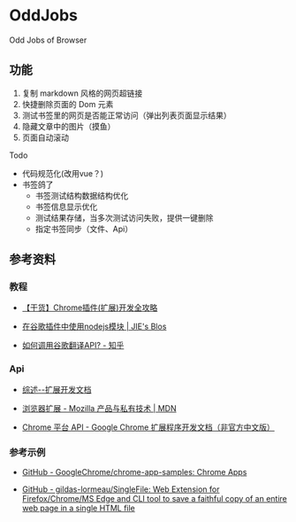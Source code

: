 # OddJobs

Odd Jobs of Browser

## 功能

1. 复制 markdown 风格的网页超链接
2. 快捷删除页面的 Dom 元素
3. 测试书签里的网页是否能正常访问（弹出列表页面显示结果）
4. 隐藏文章中的图片（摸鱼）
5. 页面自动滚动

Todo 

- 代码规范化(改用vue？)
- 书签鸽了
  - 书签测试结构数据结构优化
  - 书签信息显示优化
  - 测试结果存储，当多次测试访问失败，提供一键删除
  - 指定书签同步（文件、Api）

## 参考资料

### 教程

- [【干货】Chrome插件(扩展)开发全攻略](http://blog.haoji.me/chrome-plugin-develop.html)

- [在谷歌插件中使用nodejs模块 | JIE's Blos](http://stableship.github.io/2015/10/07/%E5%9C%A8%E8%B0%B7%E6%AD%8C%E6%8F%92%E4%BB%B6%E4%B8%AD%E4%BD%BF%E7%94%A8nodejs%E6%A8%A1%E5%9D%97/)

- [如何调用谷歌翻译API? - 知乎](https://www.zhihu.com/question/47239748)

### Api

- [综述--扩展开发文档](http://open.chrome.360.cn/extension_dev/overview.html)

- [浏览器扩展 - Mozilla 产品与私有技术 | MDN](https://developer.mozilla.org/zh-CN/docs/Mozilla/Add-ons/WebExtensions/API/bookmarks/getTree)

- [Chrome 平台 API - Google Chrome 扩展程序开发文档（非官方中文版）](http://www.kkh86.com/it/chrome-extension-doc/extensions/api_index.html)

### 参考示例

- [GitHub - GoogleChrome/chrome-app-samples: Chrome Apps](https://github.com/GoogleChrome/chrome-app-samples)

- [GitHub - gildas-lormeau/SingleFile: Web Extension for Firefox/Chrome/MS Edge and CLI tool to save a faithful copy of an entire web page in a single HTML file](https://github.com/gildas-lormeau/SingleFile)